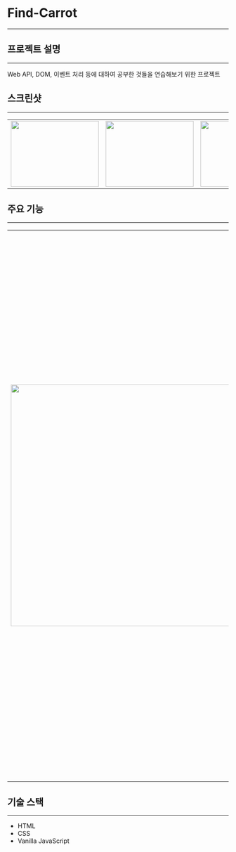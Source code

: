 # Find-Carrot
--------------------------------
 
 ## 프로젝트 설명
--------------------------------
Web API, DOM, 이벤트 처리 등에 대하여 공부한 것들을 연습해보기 위한 프로젝트 
 
 ## 스크린샷
 ------------------------------
 <table>
 <tr>
   <td><img src="https://user-images.githubusercontent.com/65811799/98468301-3d228300-221d-11eb-92c1-034b61bd12a1.PNG" width="200" height="150"></td>
   <td><img src="https://user-images.githubusercontent.com/65811799/98468431-ba4df800-221d-11eb-9b89-61daa3d6781a.PNG" width="200" height="150"></td>
   <td><img src="https://user-images.githubusercontent.com/65811799/98468482-fd0fd000-221d-11eb-8bb4-0a83b65abbe6.PNG" width="200" height="150"></td>
   <td><img src="https://user-images.githubusercontent.com/65811799/98468500-10bb3680-221e-11eb-8266-c1bf3323e455.PNG" width="200" height="150"></td>
   <td><img src="https://user-images.githubusercontent.com/65811799/98468533-39433080-221e-11eb-9b8f-4c73f14a4027.PNG" width="200" height="150"></td>
 </tr>
</table>

## 주요 기능
---------------------------------
<table>
 <tr>
  <td><img src="https://user-images.githubusercontent.com/65811799/98924078-c84e9200-2517-11eb-85ae-9019cccb91c1.gif" width="550"></td>
  <td>
   제한 시간 내 모든 당근 클릭 시 승리 메시지 출력<br>
   벌레 클릭 시나 시간 초과 시 패배 메시지 출력<br>
   정지 버튼 클릭 시 재시작 메시지 출력
  </td>
 </tr>
</table>

## 기술 스택
--------------------------------
- HTML
- CSS
- Vanilla JavaScript
